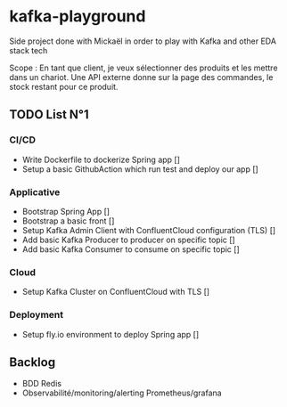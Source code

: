 # kafka-playground

Side project done with Mickaël in order to play with Kafka and other EDA stack tech

Scope : En tant que client, je veux sélectionner des produits et les mettre dans un chariot.
Une API externe donne sur la page des commandes, le stock restant pour ce produit.

## TODO List N°1

### CI/CD
- Write Dockerfile to dockerize Spring app []
- Setup a basic GithubAction which run test and deploy our app []

### Applicative
- Bootstrap Spring App []
- Bootstrap a basic front []
- Setup Kafka Admin Client with ConfluentCloud configuration (TLS) []
- Add basic Kafka Producer to producer on specific topic []
- Add basic Kafka Consumer to consume on specific topic []

### Cloud
- Setup Kafka Cluster on ConfluentCloud with TLS []

### Deployment
- Setup fly.io environment to deploy Spring app []

## Backlog

- BDD Redis
- Observabilité/monitoring/alerting
 	Prometheus/grafana
